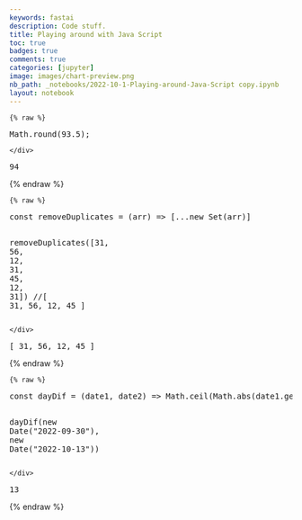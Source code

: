 ```yaml
---
keywords: fastai
description: Code stuff.
title: Playing around with Java Script
toc: true
badges: true
comments: true
categories: [jupyter]
image: images/chart-preview.png
nb_path: _notebooks/2022-10-1-Playing-around-Java-Script copy.ipynb
layout: notebook
---
```


<!--
#################################################
### THIS FILE WAS AUTOGENERATED! DO NOT EDIT! ###
#################################################
# file to edit: _notebooks/2022-10-1-Playing-around-Java-Script copy.ipynb
-->

<div class="container" id="notebook-container">
        
    {% raw %}
    
<div class="cell border-box-sizing code_cell rendered">
<div class="input">

<div class="inner_cell">
    <div class="input_area">
<div class=" highlight hl-javascript"><pre><span></span><span class="nb">Math</span><span class="p">.</span><span class="nx">round</span><span class="p">(</span><span class="mf">93.5</span><span class="p">);</span>
</pre></div>

    </div>
</div>
</div>

<div class="output_wrapper">
<div class="output">

<div class="output_area">



<div class="output_text output_subarea output_execute_result">
<pre>94</pre>
</div>

</div>

</div>
</div>

</div>
    {% endraw %}

    {% raw %}
    
<div class="cell border-box-sizing code_cell rendered">
<div class="input">

<div class="inner_cell">
    <div class="input_area">
<div class=" highlight hl-javascript"><pre><span></span><span class="kr">const</span> <span class="nx">removeDuplicates</span> <span class="o">=</span> <span class="p">(</span><span class="nx">arr</span><span class="p">)</span> <span class="p">=&gt;</span> <span class="p">[...</span><span class="k">new</span> <span class="nx">Set</span><span class="p">(</span><span class="nx">arr</span><span class="p">)]</span>

<span class="nx">removeDuplicates</span><span class="p">([</span><span class="mf">31</span><span class="p">,</span> <span class="mf">56</span><span class="p">,</span> <span class="mf">12</span><span class="p">,</span> <span class="mf">31</span><span class="p">,</span> <span class="mf">45</span><span class="p">,</span> <span class="mf">12</span><span class="p">,</span> <span class="mf">31</span><span class="p">])</span>
<span class="c1">//[ 31, 56, 12, 45 ]</span>
</pre></div>

    </div>
</div>
</div>

<div class="output_wrapper">
<div class="output">

<div class="output_area">



<div class="output_text output_subarea output_execute_result">
<pre>[ 31, 56, 12, 45 ]</pre>
</div>

</div>

</div>
</div>

</div>
    {% endraw %}

    {% raw %}
    
<div class="cell border-box-sizing code_cell rendered">
<div class="input">

<div class="inner_cell">
    <div class="input_area">
<div class=" highlight hl-javascript"><pre><span></span><span class="kr">const</span> <span class="nx">dayDif</span> <span class="o">=</span> <span class="p">(</span><span class="nx">date1</span><span class="p">,</span> <span class="nx">date2</span><span class="p">)</span> <span class="p">=&gt;</span> <span class="nb">Math</span><span class="p">.</span><span class="nx">ceil</span><span class="p">(</span><span class="nb">Math</span><span class="p">.</span><span class="nx">abs</span><span class="p">(</span><span class="nx">date1</span><span class="p">.</span><span class="nx">getTime</span><span class="p">()</span> <span class="o">-</span> <span class="nx">date2</span><span class="p">.</span><span class="nx">getTime</span><span class="p">())</span> <span class="o">/</span> <span class="mf">86400000</span><span class="p">)</span>

<span class="nx">dayDif</span><span class="p">(</span><span class="k">new</span> <span class="nb">Date</span><span class="p">(</span><span class="s2">&quot;2022-09-30&quot;</span><span class="p">),</span> <span class="k">new</span> <span class="nb">Date</span><span class="p">(</span><span class="s2">&quot;2022-10-13&quot;</span><span class="p">))</span>
</pre></div>

    </div>
</div>
</div>

<div class="output_wrapper">
<div class="output">

<div class="output_area">



<div class="output_text output_subarea output_execute_result">
<pre>13</pre>
</div>

</div>

</div>
</div>

</div>
    {% endraw %}

</div>
 


